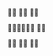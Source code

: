 👋🏻  👋🏻  👋🏻

👋🏻👋🏻👋🏻  👋🏻

👋🏻  👋🏻  👋🏻



<!---
DeusAres/DeusAres is a ✨ special ✨ repository because its `README.md` (this file) appears on your GitHub profile.
You can click the Preview link to take a look at your changes.
--->
